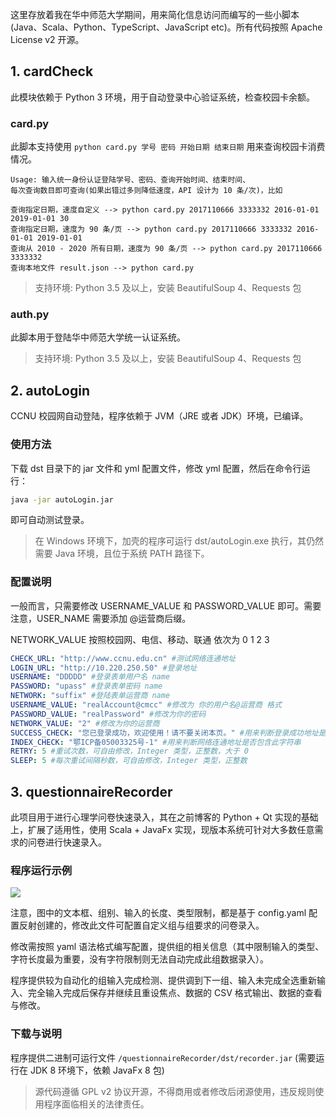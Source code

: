 这里存放着我在华中师范大学期间，用来简化信息访问而编写的一些小脚本(Java、Scala、Python、TypeScript、JavaScript etc)。所有代码按照 Apache License v2 开源。

## 1. cardCheck

此模块依赖于 Python 3 环境，用于自动登录中心验证系统，检查校园卡余额。

### card.py

此脚本支持使用 `python card.py 学号 密码 开始日期 结束日期` 用来查询校园卡消费情况。


    Usage: 输入统一身份认证登陆学号、密码、查询开始时间、结束时间、
    每次查询数目即可查询(如果出错过多则降低速度，API 设计为 10 条/次)，比如

    查询指定日期，速度自定义 --> python card.py 2017110666 3333332 2016-01-01 2019-01-01 30
    查询指定日期，速度为 90 条/页 --> python card.py 2017110666 3333332 2016-01-01 2019-01-01
    查询从 2010 - 2020 所有日期，速度为 90 条/页 --> python card.py 2017110666 3333332
    查询本地文件 result.json --> python card.py

> 支持环境: Python 3.5 及以上，安装 BeautifulSoup 4、Requests 包

### auth.py

此脚本用于登陆华中师范大学统一认证系统。

> 支持环境: Python 3.5 及以上，安装 BeautifulSoup 4、Requests 包


## 2. autoLogin

CCNU 校园网自动登陆，程序依赖于 JVM（JRE 或者 JDK）环境，已编译。

### 使用方法

下载 dst 目录下的 jar 文件和 yml 配置文件，修改 yml 配置，然后在命令行运行：

```bash
java -jar autoLogin.jar
```

即可自动测试登录。

> 在 Windows 环境下，加壳的程序可运行 dst/autoLogin.exe 执行，其仍然需要 Java 环境，且位于系统 PATH 路径下。

### 配置说明

一般而言，只需要修改 USERNAME_VALUE 和 PASSWORD_VALUE 即可。需要注意，USER_NAME 需要添加 @运营商后缀。

NETWORK_VALUE 按照校园网、电信、移动、联通 依次为 0 1 2 3

```yaml
CHECK_URL: "http://www.ccnu.edu.cn" #测试网络连通地址
LOGIN_URL: "http://10.220.250.50" #登录地址
USERNAME: "DDDDD" #登录表单用户名 name
PASSWORD: "upass" #登录表单密码 name
NETWORK: "suffix" #登陆表单运营商 name
USERNAME_VALUE: "realAccount@cmcc" #修改为 你的用户名@运营商 格式
PASSWORD_VALUE: "realPassword" #修改为你的密码
NETWORK_VALUE: "2" #修改为你的运营商
SUCCESS_CHECK: "您已登录成功，欢迎使用！请不要关闭本页。" #用来判断登录成功地址是否包含此字符串
INDEX_CHECK: "鄂ICP备05003325号-1" #用来判断网络连通地址是否包含此字符串
RETRY: 5 #重试次数，可自由修改，Integer 类型，正整数，大于 0
SLEEP: 5 #每次重试间隔秒数，可自由修改，Integer 类型，正整数
```

## 3. questionnaireRecorder

此项目用于进行心理学问卷快速录入，其在之前博客的 Python + Qt 实现的基础上，扩展了适用性，使用 Scala + JavaFx 实现，现版本系统可针对大多数任意需求的问卷进行快速录入。

### 程序运行示例

![](http://static2.mazhangjing.com/20190717/f4ec269_2019-07-1721.25.35.gif)

注意，图中的文本框、组别、输入的长度、类型限制，都是基于 config.yaml 配置反射创建的，修改此文件可配置自定义组与组要求的问卷录入。

修改需按照 yaml 语法格式编写配置，提供组的相关信息（其中限制输入的类型、字符长度最为重要，没有字符限制则无法自动完成此组数据录入）。

程序提供较为自动化的组输入完成检测、提供调到下一组、输入未完成全选重新输入、完全输入完成后保存并继续且重设焦点、数据的 CSV 格式输出、数据的查看与修改。

### 下载与说明 

程序提供二进制可运行文件 `/questionnaireRecorder/dst/recorder.jar` (需要运行在 JDK 8 环境下，依赖 JavaFx 8 包)

> 源代码遵循 GPL v2 协议开源，不得商用或者修改后闭源使用，违反规则使用程序面临相关的法律责任。



